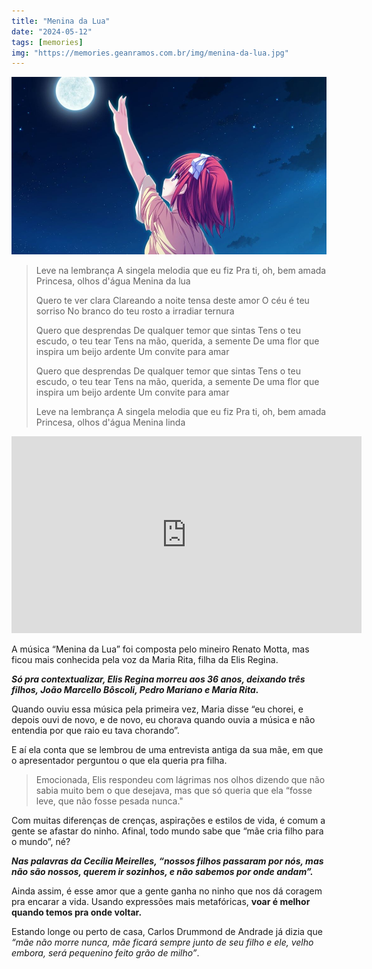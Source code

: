```yaml
---
title: "Menina da Lua"
date: "2024-05-12"
tags: [memories]
img: "https://memories.geanramos.com.br/img/menina-da-lua.jpg"
---
```


![Menina da Lua](./img/menina-da-lua.jpg)

> Leve na lembrança A singela melodia que eu fiz Pra ti, oh, bem amada
> Princesa, olhos d'água Menina da lua
> 
> Quero te ver clara Clareando a noite tensa deste amor O céu é teu
> sorriso No branco do teu rosto a irradiar ternura
> 
> Quero que desprendas De qualquer temor que sintas Tens o teu escudo, o
> teu tear Tens na mão, querida, a semente De uma flor que inspira um
> beijo ardente Um convite para amar
> 
> Quero que desprendas De qualquer temor que sintas Tens o teu escudo, o
> teu tear Tens na mão, querida, a semente De uma flor que inspira um
> beijo ardente Um convite para amar
> 
> Leve na lembrança A singela melodia que eu fiz Pra ti, oh, bem amada
> Princesa, olhos d'água Menina linda
> 
<div class="embed-responsive">
<iframe width="560" height="315" src="https://www.youtube.com/embed/L8AeYRx5_iw?si=vcSuu6_AfwlqM7Zu" title="YouTube video player" frameborder="0" allow="accelerometer; autoplay; clipboard-write; encrypted-media; gyroscope; picture-in-picture; web-share" referrerpolicy="strict-origin-when-cross-origin" allowfullscreen></iframe>
</div>

A música “Menina da Lua” foi composta pelo mineiro Renato Motta, mas ficou mais conhecida pela voz da Maria Rita, filha da Elis Regina.

***Só pra contextualizar, Elis Regina morreu aos 36 anos, deixando três filhos, João Marcello Bôscoli, Pedro Mariano e Maria Rita.***

Quando ouviu essa música pela primeira vez, Maria disse “eu chorei, e depois ouvi de novo, e de novo, eu chorava quando ouvia a música e não entendia por que raio eu tava chorando”.

E aí ela conta que se lembrou de uma entrevista antiga da sua mãe, em que o apresentador perguntou o que ela queria pra filha.

> Emocionada, Elis respondeu com lágrimas nos olhos dizendo que não
> sabia muito bem o que desejava, mas que só queria que ela “fosse leve,
> que não fosse pesada nunca."

Com muitas diferenças de crenças, aspirações e estilos de vida, é comum a gente se afastar do ninho. Afinal, todo mundo sabe que “mãe cria filho para o mundo”, né?

***Nas palavras da Cecília Meirelles, “nossos filhos passaram por nós, mas não são nossos, querem ir sozinhos, e não sabemos por onde andam”.***

Ainda assim, é esse amor que a gente ganha no ninho que nos dá coragem pra encarar a vida. Usando expressões mais metafóricas, **voar é melhor quando temos pra onde voltar.**

Estando longe ou perto de casa, Carlos Drummond de Andrade já dizia que *“mãe não morre nunca, mãe ficará sempre junto de seu filho e ele, velho embora, será pequenino feito grão de milho”*.
